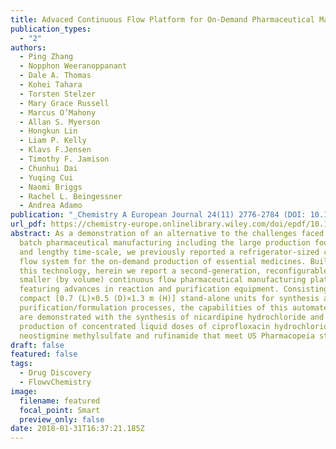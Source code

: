 ```yaml
---
title: Advaced Continuous Flow Platform for On-Demand Pharmaceutical Manufacturing
publication_types:
  - "2"
authors:
  - Ping Zhang
  - Nopphon Weeranoppanant
  - Dale A. Thomas
  - Kohei Tahara
  - Torsten Stelzer
  - Mary Grace Russell
  - Marcus O’Mahony
  - Allan S. Myerson
  - Hongkun Lin
  - Liam P. Kelly
  - Klavs F.Jensen
  - Timothy F. Jamison
  - Chunhui Dai
  - Yuqing Cui
  - Naomi Briggs
  - Rachel L. Beingessner
  - Andrea Adamo
publication: "_Chemistry A European Journal 24(11) 2776-2784 (DOI: 10.1002/chem.201706004)_"
url_pdf: https://chemistry-europe.onlinelibrary.wiley.com/doi/epdf/10.1002/chem.201706004
abstract: As a demonstration of an alternative to the challenges faced with
  batch pharmaceutical manufacturing including the large production footprint
  and lengthy time-scale, we previously reported a refrigerator-sized continuous
  flow system for the on-demand production of essential medicines. Building on
  this technology, herein we report a second-generation, reconfigurable and 25 %
  smaller (by volume) continuous flow pharmaceutical manufacturing platform
  featuring advances in reaction and purification equipment. Consisting of two
  compact [0.7 (L)×0.5 (D)×1.3 m (H)] stand-alone units for synthesis and
  purification/formulation processes, the capabilities of this automated system
  are demonstrated with the synthesis of nicardipine hydrochloride and the
  production of concentrated liquid doses of ciprofloxacin hydrochloride,
  neostigmine methylsulfate and rufinamide that meet US Pharmacopeia standards.
draft: false
featured: false
tags:
  - Drug Discovery
  - FlowvChemistry
image:
  filename: featured
  focal_point: Smart
  preview_only: false
date: 2018-01-31T16:37:21.185Z
---
```

